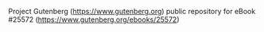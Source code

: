 Project Gutenberg (https://www.gutenberg.org) public repository for eBook #25572 (https://www.gutenberg.org/ebooks/25572)
